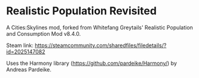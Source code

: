 # Realistic Population Revisited
A Cities:Skylines mod, forked from Whitefang Greytails' Realistic Population and Consumption Mod v8.4.0.

Steam link: https://steamcommunity.com/sharedfiles/filedetails/?id=2025147082

Uses the Harmony library (https://github.com/pardeike/Harmony/) by Andreas Pardeike.
